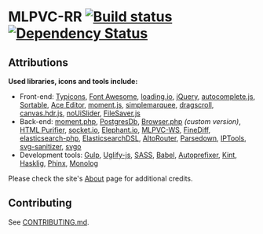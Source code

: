 # MLPVC-RR [![Build status](https://travis-ci.org/ponydevs/MLPVC-RR.svg?branch=master)](https://travis-ci.org/ponydevs/MLPVC-RR) [![Dependency Status](https://beta.gemnasium.com/badges/github.com/ponydevs/MLPVC-RR.svg)](https://beta.gemnasium.com/projects/github.com/ponydevs/MLPVC-RR)

## Attributions

**Used libraries, icons and tools include:**
 - Front-end:
   [Typicons](http://www.typicons.com/),
   [Font Awesome](http://fontawesome.io/),
   [loading.io](http://loading.io/),
   [jQuery](http://jquery.com/),
   [autocomplete.js](https://github.com/algolia/autocomplete.js),
   [Sortable](https://github.com/RubaXa/Sortable),
   [Ace Editor](https://ace.c9.io/),
   [moment.js](http://momentjs.com/),
   [simplemarquee](https://github.com/IndigoUnited/jquery.simplemarquee),
   [dragscroll](https://github.com/asvd/dragscroll),
   [canvas.hdr.js](https://github.com/brianreavis/canvas.hdr.js),
   [noUiSlider](https://github.com/leongersen/noUiSlider),
   [FileSaver.js](https://github.com/eligrey/FileSaver.js)
 - Back-end:
   [moment.php](https://github.com/fightbulc/moment.php),
   [PostgresDb](https://github.com/SeinopSys/PHP-PostgreSQL-Database-Class),
   [Browser.php](https://github.com/cbschuld/Browser.php) *(custom version)*,
   [HTML Purifier](http://htmlpurifier.org/),
   [socket.io](http://socket.io),
   [Elephant.io](https://github.com/wisembly/elephant.io),
   [MLPVC-WS](https://github.com/ponydevs/MLPVC-WS),
   [FineDiff](https://github.com/cogpowered/FineDiff),
   [elasticsearch-php](https://github.com/elastic/elasticsearch-php),
   [ElasticsearchDSL](https://github.com/ongr-io/ElasticsearchDSL),
   [AltoRouter](https://github.com/dannyvankooten/AltoRouter),
   [Parsedown](https://github.com/erusev/parsedown),
   [IPTools](https://github.com/S1lentium/IPTools),
   [svg-sanitizer](https://github.com/darylldoyle/svg-sanitizer),
   [svgo](https://github.com/svg/svgo)
 - Development tools:
   [Gulp](http://gulpjs.com/),
   [Uglify-js](https://www.npmjs.com/package/uglify-js),
   [SASS](http://sass-lang.com/),
   [Babel](https://babeljs.io/),
   [Autoprefixer](https://github.com/postcss/autoprefixer),
   [Kint](http://raveren.github.io/kint/),
   [Hasklig](https://github.com/i-tu/Hasklig),
   [Phinx](https://phinx.org/),
   [Monolog](https://seldaek.github.io/monolog/)

Please check the site's [About](https://mlpvector.club/about) page for additional credits.

## Contributing

See [CONTRIBUTING.md](CONTRIBUTING.md).
